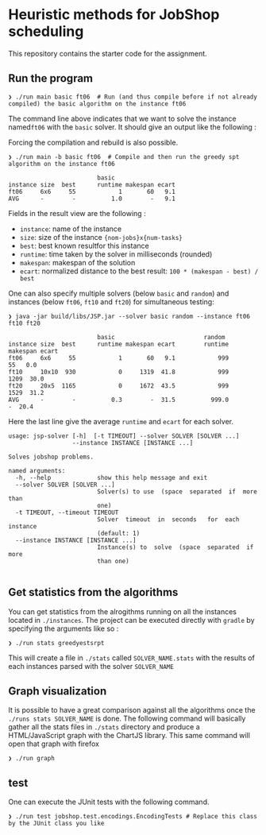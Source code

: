 # Heuristic methods for JobShop scheduling

This repository contains the starter code for the assignment.


## Run the program

```
❯ ./run main basic ft06  # Run (and thus compile before if not already compiled) the basic algorithm on the instance ft06
```
The command line above indicates that we want to solve the instance named`ft06` with the `basic` solver. It should give an output like the following :

Forcing the compilation and rebuild is also possible. 
```
❯ ./run main -b basic ft06  # Compile and then run the greedy spt algorithm on the instance ft06
```

```
                         basic
instance size  best      runtime makespan ecart
ft06     6x6     55            1       60   9.1
AVG      -        -          1.0        -   9.1
```

Fields in the result view are the following :
- `instance`: name of the instance
- `size`: size of the instance `{nom-jobs}x{num-tasks}`
- `best`: best known resultfor this instance
- `runtime`: time taken by the solver in milliseconds (rounded)
- `makespan`: makespan of the solution
- `ecart`: normalized distance to the best result: `100 * (makespan - best) / best` 

One can also specify multiple solvers (below `basic` and `random`) and instances (below `ft06`, `ft10` and `ft20`) for simultaneous testing:

```
❯ java -jar build/libs/JSP.jar --solver basic random --instance ft06 ft10 ft20

                         basic                         random
instance size  best      runtime makespan ecart        runtime makespan ecart
ft06     6x6     55            1       60   9.1            999       55   0.0
ft10     10x10  930            0     1319  41.8            999     1209  30.0
ft20     20x5  1165            0     1672  43.5            999     1529  31.2
AVG      -        -          0.3        -  31.5          999.0        -  20.4
```
Here the last line give the average `runtime` and `ecart` for each solver.

```
usage: jsp-solver [-h]  [-t TIMEOUT] --solver SOLVER [SOLVER ...]
                  --instance INSTANCE [INSTANCE ...]

Solves jobshop problems.

named arguments:
  -h, --help             show this help message and exit
  --solver SOLVER [SOLVER ...]
                         Solver(s) to use  (space  separated  if  more than
                         one)
  -t TIMEOUT, --timeout TIMEOUT
                         Solver  timeout  in  seconds   for  each  instance
                         (default: 1)
  --instance INSTANCE [INSTANCE ...]
                         Instance(s) to  solve  (space  separated  if  more
                         than one)


```

## Get statistics from the algorithms

You can get statistics from the alrogithms running on all the instances located in `./instances`.
The project can be executed directly with `gradle` by specifying the arguments like so :

```
❯ ./run stats greedyestsrpt
```

This will create a file in `./stats` called `SOLVER_NAME.stats` with the results of each instances parsed with the solver `SOLVER_NAME`


## Graph visualization

It is possible to have a great comparison against all the algorithms once the `./runs stats SOLVER_NAME` is done.
The following command will basically gather all the stats files in `./stats` directory and produce a HTML/JavaScript graph with the ChartJS library. This same command will open that graph with firefox

```
❯ ./run graph
```

## test

One can execute the JUnit tests with the following command.

```
❯ ./run test jobshop.test.encodings.EncodingTests # Replace this class by the JUnit class you like
```

